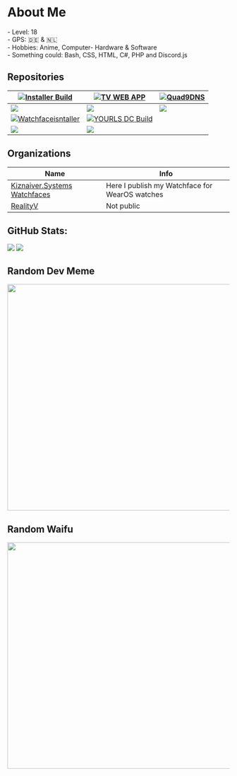 <h1>About Me</h1>
- Level: 18 <br>
- GPS: 🇩🇪 & 🇳🇱 <br>
- Hobbies: Anime, Computer- Hardware & Software<br>
- Something could: Bash, CSS, HTML, C#, PHP and Discord.js<br>
<h2>Repositories</h2>


| [![Installer Build](https://img.shields.io/badge/unofficial--BeamMP--Server--installer%20-OK-brightgreen?style=for-the-badge)](https://github.com/Kiznaiver-system/unofficial-BeamMP-Server-installer) | [![TV WEB APP](https://img.shields.io/badge/AndroidTV%20Web%20APP-OK-brightgreen?style=for-the-badge)](https://github.com/Kiznaiver-Systems/AndroidTV-WebAPP) | [![Quad9DNS](https://img.shields.io/badge/Quad9DNS4Magisk-OK-brightgreen?style=for-the-badge)](https://github.com/Kiznaiver-Systems/Quad9DNS4Magisk) |
|--|--|--|
| ![](https://github-readme-stats.vercel.app/api/pin/?username=Kiznaiver-Systems&repo=unofficial-BeamMP-Server-installer&theme=tokyonight&hide_border=true) | ![](https://github-readme-stats.vercel.app/api/pin/?username=Kiznaiver-Systems&repo=AndroidTV-WebAPP&theme=tokyonight&hide_border=true) | ![](https://github-readme-stats.vercel.app/api/pin/?username=Kiznaiver-Systems&repo=Quad9DNS4Magisk&theme=tokyonight&hide_border=true) |
| [![Watchfaceisntaller](https://img.shields.io/badge/WearOS%20watchface%20installer-WIP-9cf?style=for-the-badge)](https://github.com/Kiznaiver-Systems/watchface-installer) | [![YOURLS DC Build](https://img.shields.io/badge/YOURLS%20Discord%20Bot-Error-orange?style=for-the-badge)](https://github.com/Kiznaiver-Systems/yourls-discord-bot) |
| ![](https://github-readme-stats.vercel.app/api/pin/?username=Kiznaiver-Systems&repo=watchface-installer&theme=tokyonight&hide_border=true) | ![](https://github-readme-stats.vercel.app/api/pin/?username=Kiznaiver-Systems&repo=yourls-discord-bot&theme=tokyonight&hide_border=true) |

<h2>Organizations</h2>

| Name  | Info  | 
|---|---|
| <a href="https://github.com/Kiznaiver-Systems-Watchfaces"> Kiznaiver.Systems Watchfaces </a> | Here I publish my Watchface for WearOS watches |
| <a href="https://github.com/RealityV"> RealityV </a> | Not public |


## GitHub Stats:
![](https://github-readme-stats.vercel.app/api/top-langs/?username=Kiznaiver-Systems&theme=tokyonight&hide_border=true&include_all_commits=false&count_private=false&layout=compact)
![](https://github-readme-stats.vercel.app/api/wakatime/?username=KiznaiverSystems&theme=tokyonight&hide_border=true)

## Random Dev Meme
<img src="https://random-memer.herokuapp.com/" height="512px"/>

## Random Waifu
<img src="https://waifu.vercel.app/sfw/waifu" height="512px"/>


